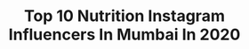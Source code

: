 ---
title: Top 10 Nutrition Instagram Influencers In Mumbai In 2020
description: >-
  Find top nutrition Instagram influencers in Mumbai in 2020. Most popular hashtags: #fitness #love #stayhome #instagood.
platform: Instagram
profiles:
  - username: "jasmine_simplyperfect"
    fullname: >-
      Renuka Pahade
    location: "India"
    followers: 194729
    engagement: 665
    commentsToLikes: 0.024452
    id: ck135xr903ru40i19nz8l5de1
    verified: false
    hashtags: "#happiness, #goals, #fitgirls, #health"
  - username: "karan_h_02"
    fullname: >-
      Karan Hegiste
    location: "India"
    followers: 2635
    engagement: 4031
    commentsToLikes: 0.057743
    id: ck6tyzf7m6r570j71xt6wnbne
    verified: false
    hashtags: "#newyear2019, #seashore, #zaramen, #runfast"
  - username: "world.awaits.her"
    fullname: >-
      Ankita J
    location: "India"
    followers: 24960
    engagement: 443
    commentsToLikes: 0.042064
    id: ck5qajc7xgpeq0i11o9jje7th
    verified: false
    hashtags: "#jaipurdiaries, #youtube, #firstvideo, #mumbaidiaries"
  - username: "subhasis17"
    fullname: >-
      Subhasish Bose
    location: "India"
    followers: 47179
    engagement: 358
    commentsToLikes: 0.004299
    id: ck5pwbgn9m19f0i11ip5o2rzm
    verified: true
    hashtags: "#fridayfeeling, #sport, #eatinghabits, #brothers"
  - username: "parth.fitness.lifestyle"
    fullname: >-
      Parth Budhiraja
    location: "India"
    followers: 15455
    engagement: 815
    commentsToLikes: 0.010362
    id: ck5pze1ub0ij40i11sx4ye1hr
    verified: false
    hashtags: "#diettips, #recipes, #pump, #traveldiaries"
  - username: "pinkpeppercorn_sonal"
    fullname: >-
      Sonal Agrawal
    location: "India"
    followers: 111041
    engagement: 137
    commentsToLikes: 0.037494
    id: ck5ztqsxu0yc30i14lvs7w4a9
    verified: true
    hashtags: "#gentlemonster, #petsofinstagram, #stayhome, #lonelyplanetindia"
  - username: "sahilaroras_universe"
    fullname: >-
      Sahil Radhakrishan Arora
    location: "India"
    followers: 9854
    engagement: 392
    commentsToLikes: 0.026851
    id: ck14j2wf5icth0i19902rqhcb
    verified: false
    hashtags: "#indialeadingmalepageant, #envywear, #bestoftheday, #beautiful"
  - username: "sandeepsawale"
    fullname: >-
      Sandeep Sawale
    location: "India"
    followers: 3024
    engagement: 1155
    commentsToLikes: 0.027774
    id: ck6tnolg9a9e00j71xh7xugn4
    verified: false
    hashtags: "#strength, #model, #love, #nopainnogain"
  - username: "kaizzadcapadia"
    fullname: >-
      Kaizzad Capadia
    location: "India"
    followers: 43457
    engagement: 568
    commentsToLikes: 0.026819
    id: ck6tox0fvgkwq0j71tfdz7rp3
    verified: true
    hashtags: "#themoreyouknow, #school, #weshallprevail, #dignity"
  - username: "rohanhingorani"
    fullname: >-
      rohan 👑
    location: "India"
    followers: 266700
    engagement: 598
    commentsToLikes: 0.003003
    id: ck0w5uzrx5k8g0i199s1zwy0x
    verified: true
    hashtags: "#fresh, #swarovski, #evoque, #design"
---